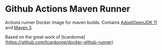 # Github Actions Maven Runner
Actions runner Docker image for maven builds. Contains [AdoptOpenJDK 11](https://adoptopenjdk.net) and [Maven 3](https://maven.apache.org/).

Based on the great work of [tcardonne] (https://github.com/tcardonne/docker-github-runner)
